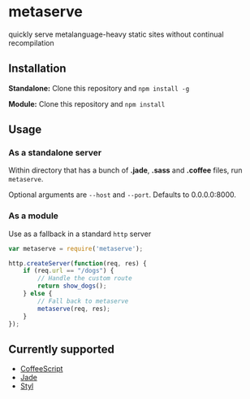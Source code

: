 metaserve
=========

quickly serve metalanguage-heavy static sites without continual recompilation

## Installation

**Standalone:** Clone this repository and `npm install -g`

**Module:** Clone this repository and `npm install`

## Usage

### As a standalone server

Within directory that has a bunch of **.jade**, **.sass** and **.coffee** files, run `metaserve`. 

Optional arguments are `--host` and `--port`. Defaults to 0.0.0.0:8000.

### As a module

Use as a fallback in a standard `http` server

``` javascript
var metaserve = require('metaserve');

http.createServer(function(req, res) {
    if (req.url == "/dogs") {
        // Handle the custom route
        return show_dogs();
    } else {
        // Fall back to metaserve
        metaserve(req, res);
    }
});
```

## Currently supported

* [CoffeeScript](http://coffeescript.org/)
* [Jade](https://github.com/visionmedia/jade)
* [Styl](https://github.com/visionmedia/styl)
